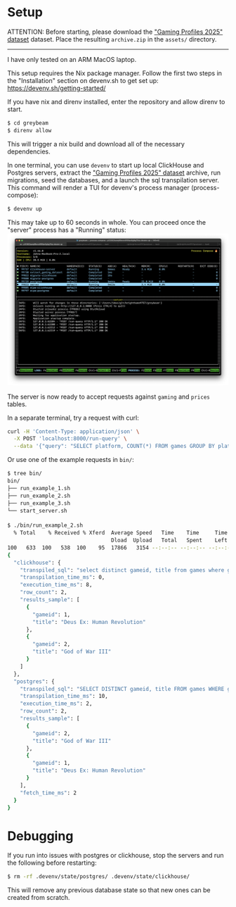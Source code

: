 # Setup 

ATTENTION: Before starting, please download the ["Gaming Profiles 2025" dataset](https://www.kaggle.com/datasets/artyomkruglov/gaming-profiles-2025-steam-playstation-xbox/data) dataset. Place the resulting `archive.zip` in the `assets/` directory.

---

I have only tested on an ARM MacOS laptop.

This setup requires the Nix package manager. Follow the first two steps in the "Installation" section on devenv.sh to get set up: https://devenv.sh/getting-started/

If you have nix and direnv installed, enter the repository and allow direnv to start.

```bash
$ cd greybeam
$ direnv allow
```

This will trigger a nix build and download all of the necessary dependencies.

In one terminal, you can use `devenv` to start up local ClickHouse and Postgres servers, extract the ["Gaming Profiles 2025" dataset](https://www.kaggle.com/datasets/artyomkruglov/gaming-profiles-2025-steam-playstation-xbox/data) archive, run migrations, seed the databases, and a launch the sql transpilation server. This command will render a TUI for devenv's process manager (process-compose):

```bash
$ devenv up
```

This may take up to 60 seconds in whole. You can proceed once the "server" process has a "Running" status:
![Devenv Process Management](../assets/img/devenv_up.png)

The server is now ready to accept requests against `gaming` and `prices` tables. 

In a separate terminal, try a request with curl:

```bash
curl -H 'Content-Type: application/json' \
  -X POST 'localhost:8000/run-query' \
  --data '{"query": "SELECT platform, COUNT(*) FROM games GROUP BY platform", "dialect": "duckdb"}' | jq .
```

Or use one of the example requests in `bin/`:

```bash
$ tree bin/
bin/
├── run_example_1.sh
├── run_example_2.sh
├── run_example_3.sh
└── start_server.sh

$ ./bin/run_example_2.sh 
  % Total    % Received % Xferd  Average Speed   Time    Time     Time  Current
                                 Dload  Upload   Total   Spent    Left  Speed
100   633  100   538  100    95  17866   3154 --:--:-- --:--:-- --:--:-- 21100
{
  "clickhouse": {
    "transpiled_sql": "select distinct gameid, title from games where gameid < 3",
    "transpilation_time_ms": 0,
    "execution_time_ms": 8,
    "row_count": 2,
    "results_sample": [
      {
        "gameid": 1,
        "title": "Deus Ex: Human Revolution"
      },
      {
        "gameid": 2,
        "title": "God of War III"
      }
    ]
  },
  "postgres": {
    "transpiled_sql": "SELECT DISTINCT gameid, title FROM games WHERE gameid < 3",
    "transpilation_time_ms": 10,
    "execution_time_ms": 2,
    "row_count": 2,
    "results_sample": [
      {
        "gameid": 2,
        "title": "God of War III"
      },
      {
        "gameid": 1,
        "title": "Deus Ex: Human Revolution"
      }
    ],
    "fetch_time_ms": 2
  }
}
```

# Debugging

If you run into issues with postgres or clickhouse, stop the servers and run the following before restarting:

```bash
$ rm -rf .devenv/state/postgres/ .devenv/state/clickhouse/
```

This will remove any previous database state so that new ones can be created from scratch.